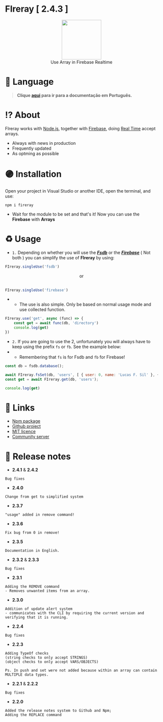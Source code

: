 # FIreray  [ 2.4.3 ]

<div align="center">
    <img src="https://media.discordapp.net/attachments/983446685327966269/1041340936367644783/FIreray-removebg-preview.png?width=662&height=241" height="130">
    <br>
    Use Array in Firebase Realtime
</div>

# 💬 Language
> **Clique [aqui](https://github.com/lucasFelixSilveira/FIreray) para ir para a documentação em Português.**

# ⁉ About
FIreray works with [Node.js](https://nodejs.org), together with [Firebase](https://firebase.google.com/), doing [Real Time](https://firebase.google.com/docs/database/web/start) accept arrays.

- Always with news in production
- Frequently updated
- As optming as possible

# 🟣 Installation

Open your project in Visual Studio or another IDE, open the terminal, and use:
```sh-session
npm i fireray
```
- Wait for the module to be set and that's it! Now you can use the **Firebase** with **Arrays**

# ♻ Usage

- `1.` Depending on whether you will use the **_[Fsdb](https://fsdb.tk)_** or the **_[Firebase](https://firebase.google.com/)_** ( Not both ) you can simplify the use of **FIreray** by using:
```js
FIreray.singleUse('fsdb')    
```

<div align="center"> or <br><br> </div>

```js
FIreray.singleUse('firebase')    
```
- - The use is also simple. Only be based on normal usage mode and use collected function.
```js
FIreray.use('get', async (func) => {
    const get = await func(db, 'directory')
    console.log(get)
})
```

- `2.` If you are going to use the 2, unfortunately you will always have to keep using the prefix `fs` or `fb`. See the example below:
- - Remembering that `fs` is for Fsdb and `fb` for Firebase!
```js
const db = fsdb.database();

await FIreray.fsSet(db, 'users', [ { user: 0, name: 'Lucas F. Sil' }, { user: 1, name: 'Ana C. Rod' }, { user: 2, name: 'Vitor G. Sil' }, { user: 3, name: 'Kauã J. San' } ])
const get = await FIreray.get(db, 'users');

console.log(get)
```

# 🔗 Links
- [Npm package](https://www.npmjs.com/package/fireray)
- [Github project](https://github.com/lucasFelixSilveira/FIreray)
- [MIT licence](https://github.com/lucasFelixSilveira/FIreray/blob/main/FIreray/licence)
- [Community server](https://discord.gg/cdEnEtwehC)

# 📄 Release notes
- **2.4.1** & **2.4.2**
```
Bug fixes
```
- **2.4.0**
```
Change from get to simplified system
```
- **2.3.7**
```
"usage" added in remove command!
```
- **2.3.6**
```
Fix bug from 0 in remove!
```
- **2.3.5**
```
Documentation in English.
```
- **2.3.2** & **2.3.3**
```
Bug fixes
```
- **2.3.1**
```
Adding the REMOVE command
- Removes unwanted items from an array.
```
- **2.3.0**
```
Addition of update alert system
- communicates with the CLI by requiring the current version and verifying that it is running.
```
- **2.2.4**
```
Bug fixes
```
- **2.2.3**
```
Adding TypeOf checks 
(string checks to only accept STRINGS)
(object checks to only accept VARS/OBJECTS)

Ps. In push and set were not added because within an array can contain MULTIPLE data types.
```
- **2.2.1** & **2.2.2**
```
Bug fixes
```
- **2.2.0**
```
Added the release notes system to Github and Npm;
Adding the REPLACE command
```